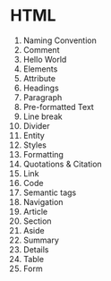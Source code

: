 # HTML

1. Naming Convention
2. Comment
3. Hello World
4. Elements
5. Attribute
6. Headings
7. Paragraph
8. Pre-formatted Text
9. Line break
10. Divider
11. Entity
12. Styles
13. Formatting
14. Quotations & Citation
15. Link
16. Code
17. Semantic tags
18. Navigation
19. Article
20. Section
21. Aside
22. Summary
23. Details
24. Table
25. Form
